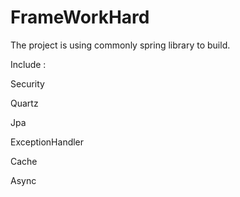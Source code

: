 # FrameWorkHard

The project is using commonly spring library to build.

Include :

Security

Quartz

Jpa

ExceptionHandler

Cache

Async
